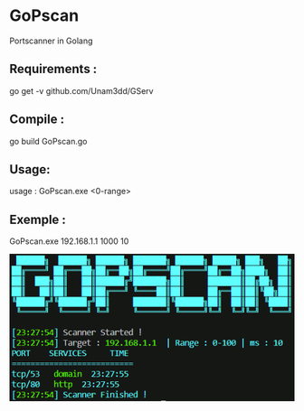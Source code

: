 # GoPscan
Portscanner in Golang


## Requirements :
  go get -v github.com/Unam3dd/GServ

## Compile :
  go build GoPscan.go

## Usage:
  usage   : GoPscan.exe <ip> <0-range> <ms>

## Exemple :
  GoPscan.exe 192.168.1.1 1000 10

![Image1](gopscan.PNG)
